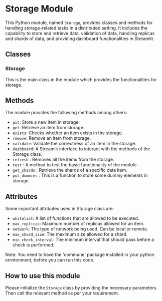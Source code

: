 # Storage Module

This Python module, named `Storage`, provides classes and methods for handling storage-related tasks in a distributed setting. It includes the capability to store and retrieve data, validation of data, handling replicas and shards of data, and providing dashboard functionalities in Streamlit.

## Classes

### Storage

This is the main class in the module which provides the functionalities for storage.

## Methods

The module provides the following methods among others:

- `put`: Store a new item in storage.
- `get`: Retrieve an item from storage.
- `exists`: Checks whether an item exists in the storage.
- `remove`: Remove an item from storage.
- `validate`: Validate the correctness of an item in the storage.
- `dashboard`: A Streamlit interface to interact with the methods of the Storage class.
- `refresh` : Removes all the items from the storage.
- `test` :  A method to test the basic functionality of the module.
- `get_shards` : Retrieve the shards of a specific data item.
- `put_dummies` : This is a function to store some dummy elements in storage.

## Attributes

Some important attributes used in Storage class are:

- `whitelist`: A list of functions that are allowed to be executed.
- `max_replicas`: Maximum number of replicas allowed for an item.
- `network`: The type of network being used. Can be local or remote.
- `max_shard_size`: The maximum size allowed for a shard.
- `min_check_interval`: The minimum interval that should pass before a check is performed.

Note: You need to have the 'commune' package installed in your python environment, before you can run this code.

## How to use this module

Please initialize the `Storage` class by providing the necessary parameters. Then call the relevant method as per your requirement.
